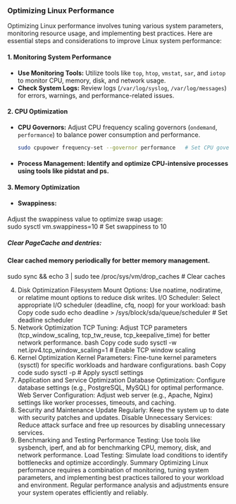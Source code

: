### Optimizing Linux Performance

Optimizing Linux performance involves tuning various system parameters, monitoring resource usage, and implementing best practices. Here are essential steps and considerations to improve Linux system performance:

#### 1. Monitoring System Performance

- **Use Monitoring Tools:** Utilize tools like `top`, `htop`, `vmstat`, `sar`, and `iotop` to monitor CPU, memory, disk, and network usage.
- **Check System Logs:** Review logs (`/var/log/syslog`, `/var/log/messages`) for errors, warnings, and performance-related issues.

#### 2. CPU Optimization

- **CPU Governors:** Adjust CPU frequency scaling governors (`ondemand`, `performance`) to balance power consumption and performance.
  ```bash
  sudo cpupower frequency-set --governor performance   # Set CPU governor to performance


- #### Process Management: Identify and optimize CPU-intensive processes using tools like pidstat and ps.
#### 3. Memory Optimization
- #### Swappiness:
Adjust the swappiness value to optimize swap usage: <br>
sudo sysctl vm.swappiness=10   # Set swappiness to 10

##### Clear PageCache and dentries: 
#### Clear cached memory periodically for better memory management.
sudo sync && echo 3 | sudo tee /proc/sys/vm/drop_caches   # Clear caches

4. Disk Optimization
Filesystem Mount Options: Use noatime, nodiratime, or relatime mount options to reduce disk writes.
I/O Scheduler: Select appropriate I/O scheduler (deadline, cfq, noop) for your workload:
bash
Copy code
sudo echo deadline > /sys/block/sda/queue/scheduler   # Set deadline scheduler
5. Network Optimization
TCP Tuning: Adjust TCP parameters (tcp_window_scaling, tcp_tw_reuse, tcp_keepalive_time) for better network performance.
bash
Copy code
sudo sysctl -w net.ipv4.tcp_window_scaling=1   # Enable TCP window scaling
6. Kernel Optimization
Kernel Parameters: Fine-tune kernel parameters (sysctl) for specific workloads and hardware configurations.
bash
Copy code
sudo sysctl -p   # Apply sysctl settings
7. Application and Service Optimization
Database Optimization: Configure database settings (e.g., PostgreSQL, MySQL) for optimal performance.
Web Server Configuration: Adjust web server (e.g., Apache, Nginx) settings like worker processes, timeouts, and caching.
8. Security and Maintenance
Update Regularly: Keep the system up to date with security patches and updates.
Disable Unnecessary Services: Reduce attack surface and free up resources by disabling unnecessary services.
9. Benchmarking and Testing
Performance Testing: Use tools like sysbench, iperf, and ab for benchmarking CPU, memory, disk, and network performance.
Load Testing: Simulate load conditions to identify bottlenecks and optimize accordingly.
Summary
Optimizing Linux performance requires a combination of monitoring, tuning system parameters, and implementing best practices tailored to your workload and environment. Regular performance analysis and adjustments ensure your system operates efficiently and reliably.
